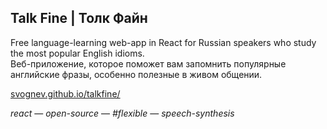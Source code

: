 ## Talk Fine | Толк Файн

Free language-learning web-app in React for Russian speakers who study the most popular English idioms. <br>
Веб-приложение, которое поможет вам запомнить популярные английские фразы, особенно полезные в живом общении.

[svognev.github.io/talkfine/](https://svognev.github.io/talkfine/)

*react* — *open-source* — *#flexible* — *speech-synthesis*
